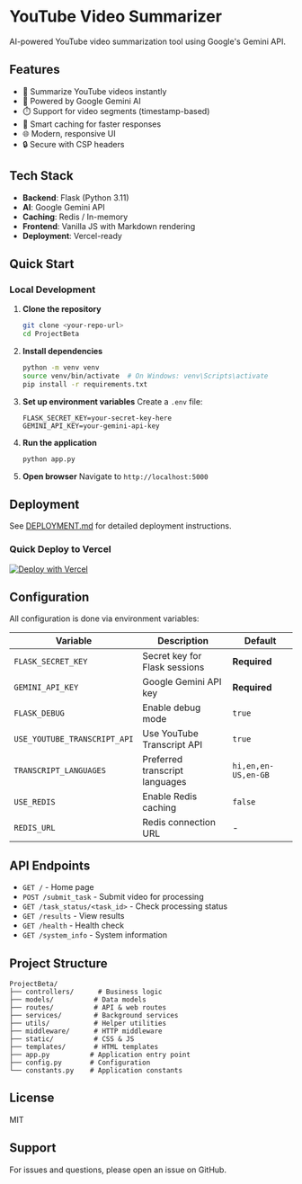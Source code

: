 # YouTube Video Summarizer

AI-powered YouTube video summarization tool using Google's Gemini API.

## Features

- 🎥 Summarize YouTube videos instantly
- 🤖 Powered by Google Gemini AI
- ⏱️ Support for video segments (timestamp-based)
- 💾 Smart caching for faster responses
- 🌐 Modern, responsive UI
- 🔒 Secure with CSP headers

## Tech Stack

- **Backend**: Flask (Python 3.11)
- **AI**: Google Gemini API
- **Caching**: Redis / In-memory
- **Frontend**: Vanilla JS with Markdown rendering
- **Deployment**: Vercel-ready

## Quick Start

### Local Development

1. **Clone the repository**
   ```bash
   git clone <your-repo-url>
   cd ProjectBeta
   ```

2. **Install dependencies**
   ```bash
   python -m venv venv
   source venv/bin/activate  # On Windows: venv\Scripts\activate
   pip install -r requirements.txt
   ```

3. **Set up environment variables**
   Create a `.env` file:
   ```env
   FLASK_SECRET_KEY=your-secret-key-here
   GEMINI_API_KEY=your-gemini-api-key
   ```

4. **Run the application**
   ```bash
   python app.py
   ```

5. **Open browser**
   Navigate to `http://localhost:5000`

## Deployment

See [DEPLOYMENT.md](DEPLOYMENT.md) for detailed deployment instructions.

### Quick Deploy to Vercel

[![Deploy with Vercel](https://vercel.com/button)](https://vercel.com/new/clone?repository-url=https://github.com/yourusername/your-repo)

## Configuration

All configuration is done via environment variables:

| Variable | Description | Default |
|----------|-------------|---------|
| `FLASK_SECRET_KEY` | Secret key for Flask sessions | **Required** |
| `GEMINI_API_KEY` | Google Gemini API key | **Required** |
| `FLASK_DEBUG` | Enable debug mode | `true` |
| `USE_YOUTUBE_TRANSCRIPT_API` | Use YouTube Transcript API | `true` |
| `TRANSCRIPT_LANGUAGES` | Preferred transcript languages | `hi,en,en-US,en-GB` |
| `USE_REDIS` | Enable Redis caching | `false` |
| `REDIS_URL` | Redis connection URL | - |

## API Endpoints

- `GET /` - Home page
- `POST /submit_task` - Submit video for processing
- `GET /task_status/<task_id>` - Check processing status
- `GET /results` - View results
- `GET /health` - Health check
- `GET /system_info` - System information

## Project Structure

```
ProjectBeta/
├── controllers/      # Business logic
├── models/          # Data models
├── routes/          # API & web routes
├── services/        # Background services
├── utils/           # Helper utilities
├── middleware/      # HTTP middleware
├── static/          # CSS & JS
├── templates/       # HTML templates
├── app.py          # Application entry point
├── config.py       # Configuration
└── constants.py    # Application constants
```

## License

MIT

## Support

For issues and questions, please open an issue on GitHub.
